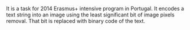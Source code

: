 It is a task for 2014 Erasmus+ intensive program in Portugal. It encodes a text string into an image using the least significant bit of image pixels removal. That bit is replaced with binary code of the text.